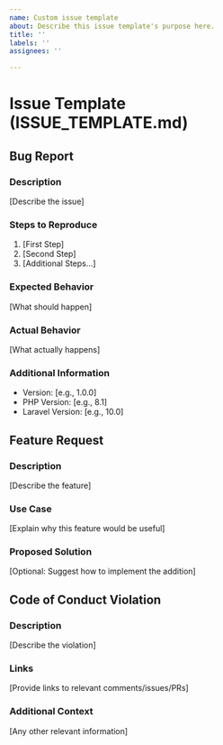 ```yaml
---
name: Custom issue template
about: Describe this issue template's purpose here.
title: ''
labels: ''
assignees: ''

---
```


# Issue Template (ISSUE_TEMPLATE.md)

## Bug Report
### Description
[Describe the issue]

### Steps to Reproduce
1. [First Step]
2. [Second Step]
3. [Additional Steps...]

### Expected Behavior
[What should happen]

### Actual Behavior
[What actually happens]

### Additional Information
- Version: [e.g., 1.0.0]
- PHP Version: [e.g., 8.1]
- Laravel Version: [e.g., 10.0]

## Feature Request
### Description
[Describe the feature]

### Use Case
[Explain why this feature would be useful]

### Proposed Solution
[Optional: Suggest how to implement the addition]

## Code of Conduct Violation
### Description
[Describe the violation]

### Links
[Provide links to relevant comments/issues/PRs]

### Additional Context
[Any other relevant information]
